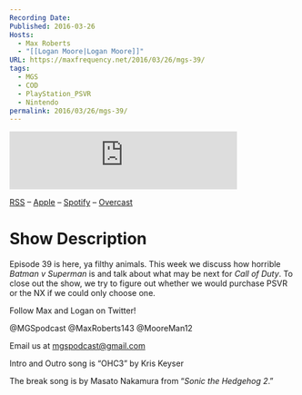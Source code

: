 ```yaml
---
Recording Date: 
Published: 2016-03-26
Hosts:
  - Max Roberts
  - "[[Logan Moore|Logan Moore]]"
URL: https://maxfrequency.net/2016/03/26/mgs-39/
tags:
  - MGS
  - COD
  - PlayStation_PSVR
  - Nintendo
permalink: 2016/03/26/mgs-39/
---
```

<iframe src="https://podcasters.spotify.com/pod/show/millennialgamingspeak/embed/episodes/Episode-39-Batman-v-Superman-is-Not-a-Good-Film-e1adj4k/a-a6ts8mn" height="102px" width="400px" frameborder="0" scrolling="no"></iframe>

[RSS](https://anchor.fm/s/74aa3858/podcast/rss) – [Apple](https://podcasts.apple.com/us/podcast/episode-3-gdc-wrap-up/id1000915981?i=1000542222515) – [Spotify](https://open.spotify.com/episode/7wePXT4Bt22LWifVLx3n8y) – [Overcast](https://overcast.fm/+EtIgeWxEU)
# Show Description

Episode 39 is here, ya filthy animals. This week we discuss how horrible *Batman v Superman* is and talk about what may be next for *Call of Duty*. To close out the show, we try to figure out whether we would purchase PSVR or the NX if we could only choose one.

Follow Max and Logan on Twitter!

@MGSpodcast
@MaxRoberts143
@MooreMan12

Email us at mgspodcast@gmail.com

Intro and Outro song is “OHC3” by Kris Keyser

The break song is by Masato Nakamura from “*Sonic the Hedgehog 2*.”
